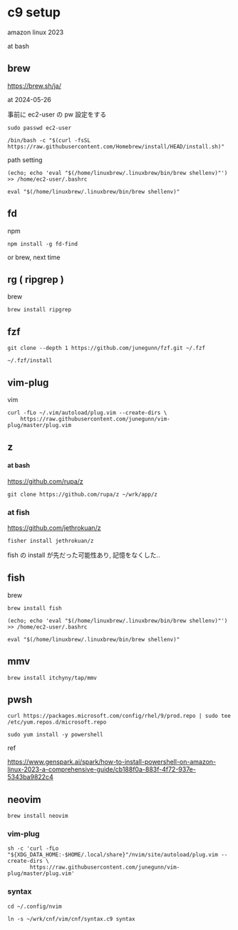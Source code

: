 
# c9 setup


amazon linux 2023

at bash


## brew

https://brew.sh/ja/

at 2024-05-26

事前に ec2-user の pw 設定をする

```
sudo passwd ec2-user
```

```
/bin/bash -c "$(curl -fsSL https://raw.githubusercontent.com/Homebrew/install/HEAD/install.sh)"
```

path setting

```
(echo; echo 'eval "$(/home/linuxbrew/.linuxbrew/bin/brew shellenv)"') >> /home/ec2-user/.bashrc
```

```
eval "$(/home/linuxbrew/.linuxbrew/bin/brew shellenv)"
```


## fd

npm

```
npm install -g fd-find
```

or brew, next time


## rg ( ripgrep )

brew

```
brew install ripgrep
```


## fzf

```
git clone --depth 1 https://github.com/junegunn/fzf.git ~/.fzf
```

```
~/.fzf/install
```


## vim-plug

vim

```
curl -fLo ~/.vim/autoload/plug.vim --create-dirs \
    https://raw.githubusercontent.com/junegunn/vim-plug/master/plug.vim
```


## z

#### at bash

https://github.com/rupa/z

```
git clone https://github.com/rupa/z ~/wrk/app/z
```


### at fish

https://github.com/jethrokuan/z

```
fisher install jethrokuan/z
```

fish の install が先だった可能性あり, 記憶をなくした..


## fish

brew

```
brew install fish
```

```
(echo; echo 'eval "$(/home/linuxbrew/.linuxbrew/bin/brew shellenv)"') >> /home/ec2-user/.bashrc
```

```
eval "$(/home/linuxbrew/.linuxbrew/bin/brew shellenv)"
```


## mmv

```
brew install itchyny/tap/mmv
```


## pwsh

```
curl https://packages.microsoft.com/config/rhel/9/prod.repo | sudo tee /etc/yum.repos.d/microsoft.repo
```

```
sudo yum install -y powershell
```

ref

https://www.genspark.ai/spark/how-to-install-powershell-on-amazon-linux-2023-a-comprehensive-guide/cb188f0a-883f-4f72-937e-5343ba9822c4


## neovim

```
brew install neovim
```

### vim-plug

```
sh -c 'curl -fLo "${XDG_DATA_HOME:-$HOME/.local/share}"/nvim/site/autoload/plug.vim --create-dirs \
       https://raw.githubusercontent.com/junegunn/vim-plug/master/plug.vim'
```


### syntax

```
cd ~/.config/nvim
```

```
ln -s ~/wrk/cnf/vim/cnf/syntax.c9 syntax
```



